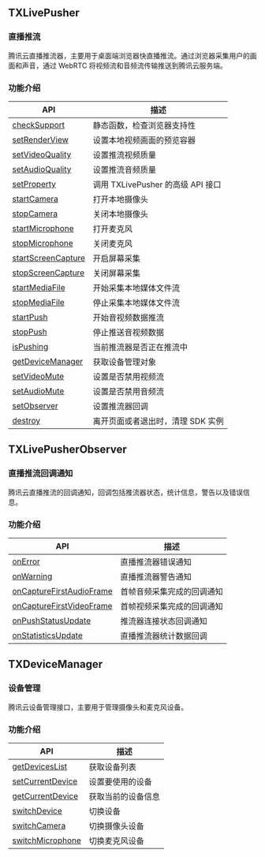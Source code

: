## TXLivePusher

### 直播推流

腾讯云直播推流器，主要用于桌面端浏览器快直播推流。通过浏览器采集用户的画面和声音，通过 WebRTC 将视频流和音频流传输推送到腾讯云服务端。

### 功能介绍

| API                                                          | 描述                              |
| ------------------------------------------------------------ | --------------------------------- |
| [checkSupport](https://cloud.tencent.com/document/product/454/56499#checksupport) | 静态函数，检查浏览器支持性        |
| [setRenderView](https://cloud.tencent.com/document/product/454/56499#setrenderview)                              | 设置本地视频画面的预览容器        |
| [setVideoQuality](https://cloud.tencent.com/document/product/454/56499#setvideoquality)                          | 设置推流视频质量                  |
| [setAudioQuality](https://cloud.tencent.com/document/product/454/56499#setaudioquality)                          | 设置推流音频质量                  |
| [setProperty](https://cloud.tencent.com/document/product/454/56499#setproperty)                                  | 调用 TXLivePusher 的高级 API 接口 |
| [startCamera](https://cloud.tencent.com/document/product/454/56499#startcamera)                                  | 打开本地摄像头                    |
| [stopCamera](https://cloud.tencent.com/document/product/454/56499#stopcamera)                                    | 关闭本地摄像头                    |
| [startMicrophone](https://cloud.tencent.com/document/product/454/56499#startmicrophone)                          | 打开麦克风                        |
| [stopMicrophone](https://cloud.tencent.com/document/product/454/56499#stopmicrophone)                            | 关闭麦克风                        |
| [startScreenCapture](https://cloud.tencent.com/document/product/454/56499#startscreencapture)                    | 开启屏幕采集                      |
| [stopScreenCapture](https://cloud.tencent.com/document/product/454/56499#stopscreencapture)                      | 关闭屏幕采集                      |
| [startMediaFile](https://cloud.tencent.com/document/product/454/56499#startmediafile)                            | 开始采集本地媒体文件流            |
| [stopMediaFile](https://cloud.tencent.com/document/product/454/56499#stopmediafile)                              | 停止采集本地媒体文件流            |
| [startPush](https://cloud.tencent.com/document/product/454/56499#startpush)                                      | 开始音视频数据推流                |
| [stopPush](https://cloud.tencent.com/document/product/454/56499#stoppush)                                        | 停止推送音视频数据                |
| [isPushing](https://cloud.tencent.com/document/product/454/56499#ispushing)                                      | 当前推流器是否正在推流中          |
| [getDeviceManager](https://cloud.tencent.com/document/product/454/56499#getdevicemanager)                        | 获取设备管理对象                  |
| [setVideoMute](https://cloud.tencent.com/document/product/454/56499#setvideomute)                                | 设置是否禁用视频流                |
| [setAudioMute](https://cloud.tencent.com/document/product/454/56499#setaudiomute)                                | 设置是否禁用音频流                |
| [setObserver](https://cloud.tencent.com/document/product/454/56499#setobserver)                                  | 设置推流器回调                    |
| [destroy](https://cloud.tencent.com/document/product/454/56499#destroy)                                          | 离开页面或者退出时，清理 SDK 实例 |

## TXLivePusherObserver

### 直播推流回调通知

腾讯云直播推流的回调通知，回调包括推流器状态，统计信息，警告以及错误信息。

### 功能介绍

| API                                                   | 描述                       |
| ----------------------------------------------------- | -------------------------- |
| [onError](https://cloud.tencent.com/document/product/454/56500#onerror)                                   | 直播推流器错误通知         |
| [onWarning](https://cloud.tencent.com/document/product/454/56500#onwarning)                               | 直播推流器警告通知         |
| [onCaptureFirstAudioFrame](https://cloud.tencent.com/document/product/454/56500#oncapturefirstaudioframe) | 首帧音频采集完成的回调通知 |
| [onCaptureFirstVideoFrame](https://cloud.tencent.com/document/product/454/56500#oncapturefirstvideoframe) | 首帧视频采集完成的回调通知 |
| [onPushStatusUpdate](https://cloud.tencent.com/document/product/454/56500#onpushstatusupdate)             | 推流器连接状态回调通知     |
| [onStatisticsUpdate](https://cloud.tencent.com/document/product/454/56500#onstatisticsupdate)             | 直播推流器统计数据回调     |

## TXDeviceManager

### 设备管理

腾讯云设备管理接口，主要用于管理摄像头和麦克风设备。

### 功能介绍

| API                                   | 描述               |
| ------------------------------------- | ------------------ |
| [getDevicesList](https://cloud.tencent.com/document/product/454/56501#getdeviceslist)     | 获取设备列表       |
| [setCurrentDevice](https://cloud.tencent.com/document/product/454/56501#setcurrentdevice) | 设置要使用的设备   |
| [getCurrentDevice](https://cloud.tencent.com/document/product/454/56501#getcurrentdevice) | 获取当前的设备信息 |
| [switchDevice](https://cloud.tencent.com/document/product/454/56501#switchdevice)         | 切换设备           |
| [switchCamera](https://cloud.tencent.com/document/product/454/56501#switchcamera)         | 切换摄像头设备     |
| [switchMicrophone](https://cloud.tencent.com/document/product/454/56501#switchmicrophone) | 切换麦克风设备     |

